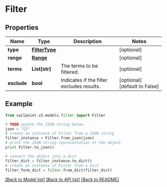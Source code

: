 # Filter


## Properties
Name | Type | Description | Notes
------------ | ------------- | ------------- | -------------
**type** | [**FilterType**](FilterType.md) |  | [optional] 
**range** | [**Range**](Range.md) |  | [optional] 
**terms** | **List[str]** | The terms to be filtered. | [optional] 
**exclude** | **bool** | Indicates if the filter excludes results. | [optional] [default to False]

## Example

```python
from sailpoint.v3.models.filter import Filter

# TODO update the JSON string below
json = "{}"
# create an instance of Filter from a JSON string
filter_instance = Filter.from_json(json)
# print the JSON string representation of the object
print Filter.to_json()

# convert the object into a dict
filter_dict = filter_instance.to_dict()
# create an instance of Filter from a dict
filter_form_dict = filter.from_dict(filter_dict)
```
[[Back to Model list]](../README.md#documentation-for-models) [[Back to API list]](../README.md#documentation-for-api-endpoints) [[Back to README]](../README.md)


